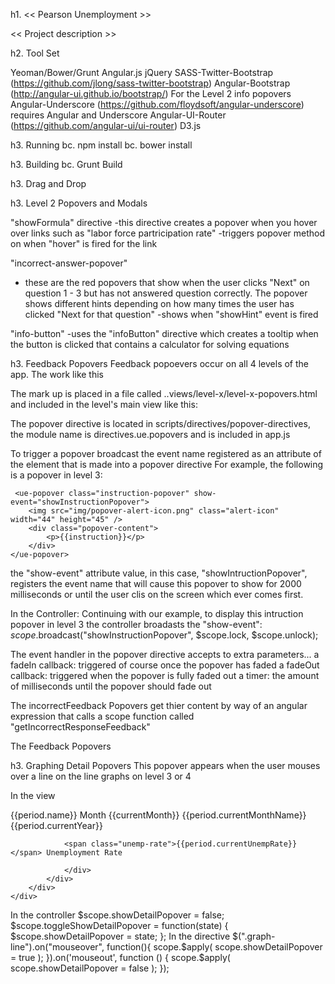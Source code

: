 h1. << Pearson Unemployment >>

<< Project description >>

h2. Tool Set

Yeoman/Bower/Grunt
Angular.js
jQuery
SASS-Twitter-Bootstrap (https://github.com/jlong/sass-twitter-bootstrap) 
Angular-Bootstrap (http://angular-ui.github.io/bootstrap/) For the Level 2 info popovers
Angular-Underscore (https://github.com/floydsoft/angular-underscore) requires Angular and Underscore
Angular-UI-Router (https://github.com/angular-ui/ui-router)
D3.js

h3. Running
bc. npm install
bc. bower install

h3. Building
bc. Grunt Build


h3. Drag and Drop

h3. Level 2 Popovers and Modals

"showFormula" directive
-this directive creates a popover when you hover over links such as "labor force partricipation rate"
-triggers popover method on when "hover" is fired for the link

"incorrect-answer-popover"
- these are the red popovers that show when the user clicks "Next" on question 1 - 3 but has not answered question correctly. The popover shows different hints depending on how many times the user has clicked "Next for that question"
-shows when "showHint" event is fired

"info-button"
-uses the "infoButton" directive which creates a tooltip when the button is clicked that contains a calculator for solving equations

h3. Feedback Popovers
Feedback popoevers occur on all 4 levels of the app. The work  like this

The mark up is placed in a file called ..views/level-x/level-x-popovers.html
and included in the level's main view like this: 
	<div ng-include src="'views/level-x/level-x-popovers.html'"></div>

The popover directive is located in scripts/directives/popover-directives, the module name is directives.ue.popovers and is included in app.js

To trigger a popover broadcast the event name registered as an attribute of the element that is made into a popover directive
For example, the following is a popover in level 3: 

	 <ue-popover class="instruction-popover" show-event="showInstructionPopover">
		<img src="img/popover-alert-icon.png" class="alert-icon" width="44" height="45" />
		<div class="popover-content">
			<p>{{instruction}}</p>
		</div>
	</ue-popover>

the "show-event" attribute value, in this case, "showIntructionPopover",  registers the event name that will cause this popover to show for 2000 milliseconds or until the user clis on the screen which ever comes first. 

In the Controller:
Continuing with our example, to display this intruction popover in level 3 the controller broadasts the "show-event":
	$scope.$broadcast("showInstructionPopover", $scope.lock, $scope.unlock);

The event handler in the popover directive accepts to extra parameters... 
a fadeIn callback: triggered of course once the popover has faded 
a fadeOut callback: triggered when the popover is fully faded out
a timer: the amount of milliseconds until the popover should fade out

The incorrectFeedback Popovers get thier content by way of an angular expression that calls a scope function called "getIncorrectResponseFeedback"


The Feedback Popovers


h3. Graphing Detail Popovers
This popover appears when the user mouses over a line on the line graphs on level 3 or 4

In the view
	<div class="popover detail-popover" ng-show="showDetailPopover" ><div class="arrow"></div>
			<div class="popover-content">
				{{period.name}}
				Month {{currentMonth}} <span class="month">{{period.currentMonthName}}</span> <span class="year">{{period.currentYear}}</span>

				<span class="unemp-rate">{{period.currentUnempRate}}</span> Unemployment Rate

				</div>
			</div>
		</div>
	</div>
In the controller
	$scope.showDetailPopover = false;
	$scope.toggleShowDetailPopover = function(state) {
        $scope.showDetailPopover = state;
    };
In the directive
	$(".graph-line").on("mouseover", function(){ 
	  scope.$apply( scope.showDetailPopover = true ); 
	}).on('mouseout', function () { 
	  scope.$apply( scope.showDetailPopover = false ); 
	});